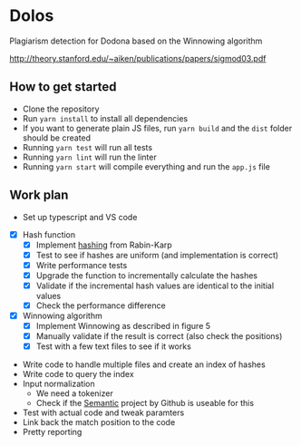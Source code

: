 # Dolos
Plagiarism detection for Dodona based on the Winnowing algorithm

http://theory.stanford.edu/~aiken/publications/papers/sigmod03.pdf

## How to get started
- Clone the repository
- Run `yarn install` to install all dependencies
- If you want to generate plain JS files, run `yarn build` and the `dist` folder should be created
- Running `yarn test` will run all tests
- Running `yarn lint` will run the linter
- Running `yarn start` will compile everything and run the `app.js` file

## Work plan
- Set up typescript and VS code
- [x] Hash function
  - [x] Implement [hashing](https://en.wikipedia.org/wiki/Rabin%E2%80%93Karp_algorithm#Hash_function_used) from Rabin-Karp
  - [x] Test to see if hashes are uniform (and implementation is correct)
  - [x] Write performance tests
  - [x] Upgrade the function to incrementally calculate the hashes
  - [x] Validate if the incremental hash values are identical to the initial values
  - [x] Check the performance difference
- [x] Winnowing algorithm
  - [x] Implement Winnowing as described in figure 5
  - [x] Manually validate if the result is correct (also check the positions)
  - [x] Test with a few text files to see if it works
- Write code to handle multiple files and create an index of hashes
- Write code to query the index
- Input normalization
  - We need a tokenizer
  - Check if the [Semantic](https://github.com/github/semantic) project by Github is useable for this
- Test with actual code and tweak paramters
- Link back the match position to the code
- Pretty reporting
